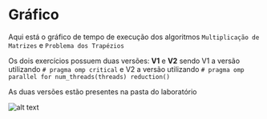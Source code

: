 # Gráfico

Aqui está o gráfico de tempo de execução dos algoritmos ```Multiplicação de Matrizes``` e ```Problema dos Trapézios```

Os dois exercícios possuem duas versões: **V1** e **V2** sendo V1 a versão utilizando ```# pragma omp critical``` e V2 a versão utilizando ```# pragma omp parallel for num_threads(threads) reduction()```

As duas versões estão presentes na pasta do laboratório

![alt text](https://github.com/RaphaelIniesta/ComputacaoParalela/blob/main/Gráfico%20Tempo%20de%20Execução.png?raw=true)
